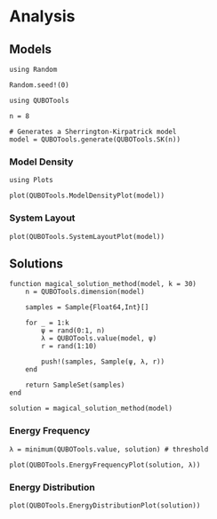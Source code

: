 # Analysis

## Models

```@setup analysis
using Random

Random.seed!(0)
```

```@example analysis
using QUBOTools

n = 8

# Generates a Sherrington-Kirpatrick model
model = QUBOTools.generate(QUBOTools.SK(n))
```

### Model Density

```@example analysis
using Plots

plot(QUBOTools.ModelDensityPlot(model))
```

### System Layout

```@example analysis
plot(QUBOTools.SystemLayoutPlot(model))
```

## Solutions

```@setup analysis
function magical_solution_method(model, k = 30)
    n = QUBOTools.dimension(model)

    samples = Sample{Float64,Int}[]

    for _ = 1:k
        ψ = rand(0:1, n)
        λ = QUBOTools.value(model, ψ)
        r = rand(1:10)

        push!(samples, Sample(ψ, λ, r))
    end

    return SampleSet(samples)
end
```

```@example analysis
solution = magical_solution_method(model)
```

### Energy Frequency

```@example analysis
λ = minimum(QUBOTools.value, solution) # threshold

plot(QUBOTools.EnergyFrequencyPlot(solution, λ))
```

### Energy Distribution

```@example analysis
plot(QUBOTools.EnergyDistributionPlot(solution))
```
